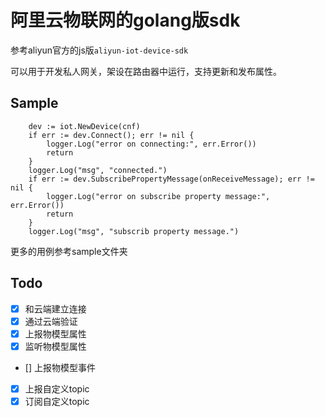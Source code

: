 # 阿里云物联网的golang版sdk

参考aliyun官方的js版`aliyun-iot-device-sdk`

可以用于开发私人网关，架设在路由器中运行，支持更新和发布属性。

## Sample

``` golang
    dev := iot.NewDevice(cnf)
    if err := dev.Connect(); err != nil {
        logger.Log("error on connecting:", err.Error())
        return
    }
    logger.Log("msg", "connected.")
    if err := dev.SubscribePropertyMessage(onReceiveMessage); err != nil {
        logger.Log("error on subscribe property message:", err.Error())
        return
    }
    logger.Log("msg", "subscrib property message.")
```

更多的用例参考sample文件夹

## Todo

- [x] 和云端建立连接
- [x] 通过云端验证
- [x] 上报物模型属性
- [x] 监听物模型属性
- [] 上报物模型事件
- [x] 上报自定义topic
- [x] 订阅自定义topic
